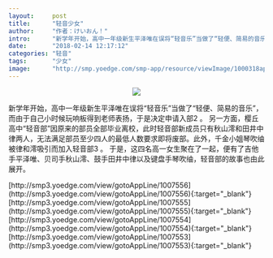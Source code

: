```yaml
---
layout:     post
title:      "轻音少女"
author:     "作者：けいおん！"
intro:      "新学年开始，高中一年级新生平泽唯在误将“轻音乐”当做了“轻便、简易的音乐”，而由于自己小时候玩响板得到老师表扬，于是决定申请入部2  。 另一方面，樱丘高中“轻音部”因原来的部员全部毕业离校，此时轻音部新成员只有秋山澪和田井中律两人，无法满足部员至少四人的最低人数要求即将废部。此外，千金小姐琴吹䌷被律和澪吸引而加入轻音部3  。 于是，这四名高一女生聚在了一起，便有了吉他手平泽唯、贝司手秋山澪、鼓手田井中律以及键盘手琴吹䌷，轻音部的故事也由此展开。"
date:       "2018-02-14 12:17:12"
categories: "轻音"
tags:       "少女"
image:      "http://smp.yoedge.com/smp-app/resource/viewImage/1000318appline.png"
---
```

<div style="text-align: center">
<p><img src="http://smp.yoedge.com/smp-app/resource/viewImage/1000318appline.png"/></p>
</div>
<p class="post-meta">
<span>新学年开始，高中一年级新生平泽唯在误将“轻音乐”当做了“轻便、简易的音乐”，而由于自己小时候玩响板得到老师表扬，于是决定申请入部2  。 另一方面，樱丘高中“轻音部”因原来的部员全部毕业离校，此时轻音部新成员只有秋山澪和田井中律两人，无法满足部员至少四人的最低人数要求即将废部。此外，千金小姐琴吹䌷被律和澪吸引而加入轻音部3  。 于是，这四名高一女生聚在了一起，便有了吉他手平泽唯、贝司手秋山澪、鼓手田井中律以及键盘手琴吹䌷，轻音部的故事也由此展开。</span>
</p>
[http://smp3.yoedge.com/view/gotoAppLine/1007556](http://smp3.yoedge.com/view/gotoAppLine/1007556){:target="_blank"}
[http://smp3.yoedge.com/view/gotoAppLine/1007555](http://smp3.yoedge.com/view/gotoAppLine/1007555){:target="_blank"}
[http://smp3.yoedge.com/view/gotoAppLine/1007554](http://smp3.yoedge.com/view/gotoAppLine/1007554){:target="_blank"}
[http://smp3.yoedge.com/view/gotoAppLine/1007553](http://smp3.yoedge.com/view/gotoAppLine/1007553){:target="_blank"}


